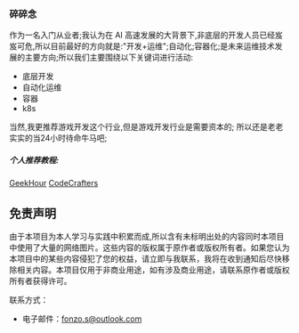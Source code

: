 ### 碎碎念

作为一名入门从业者;我认为在 AI 高速发展的大背景下,非底层的开发人员已经岌岌可危,所以目前最好的方向就是:"开发+运维";自动化;容器化;是未来运维技术发展的主要方向;所以我们主要围绕以下关键词进行活动:
- 底层开发
- 自动化运维
- 容器
- k8s

当然,我更推荐游戏开发这个行业,但是游戏开发行业是需要资本的;
所以还是老老实实的当24小时待命牛马吧;

##### 个人推荐教程:

[GeekHour](https://youtube.com/@geekhour_net?si=2nv5kKkzAAIBHph_)
[CodeCrafters](https://app.codecrafters.io/r/zealous-crocodile-405852)

## 免责声明

由于本项目为本人学习与实践中积累而成,所以含有未标明出处的内容同时本项目中使用了大量的网络图片。这些内容的版权属于原作者或版权所有者。如果您认为本项目中的某些内容侵犯了您的权益，请立即与我联系，我将在收到通知后尽快移除相关内容。本项目仅用于非商业用途，如有涉及商业用途，请联系原作者或版权所有者获得许可。

联系方式：
- 电子邮件：fonzo.s@outlook.com
